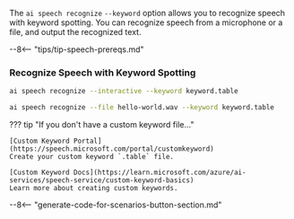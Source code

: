 The `ai speech recognize` `--keyword` option allows you to recognize speech with keyword spotting. You can recognize speech from a microphone or a file, and output the recognized text.

--8<-- "tips/tip-speech-prereqs.md"

### Recognize Speech with Keyword Spotting

```bash title="Interactive recognition with keyword spotting"
ai speech recognize --interactive --keyword keyword.table
```

```bash title="Recognize speech from an audio file with keyword spotting"
ai speech recognize --file hello-world.wav --keyword keyword.table
```

??? tip "If you don't have a custom keyword file..."

    [Custom Keyword Portal](https://speech.microsoft.com/portal/customkeyword)  
    Create your custom keyword `.table` file.

    [Custom Keyword Docs](https://learn.microsoft.com/azure/ai-services/speech-service/custom-keyword-basics)  
    Learn more about creating custom keywords.  

--8<-- "generate-code-for-scenarios-button-section.md"
